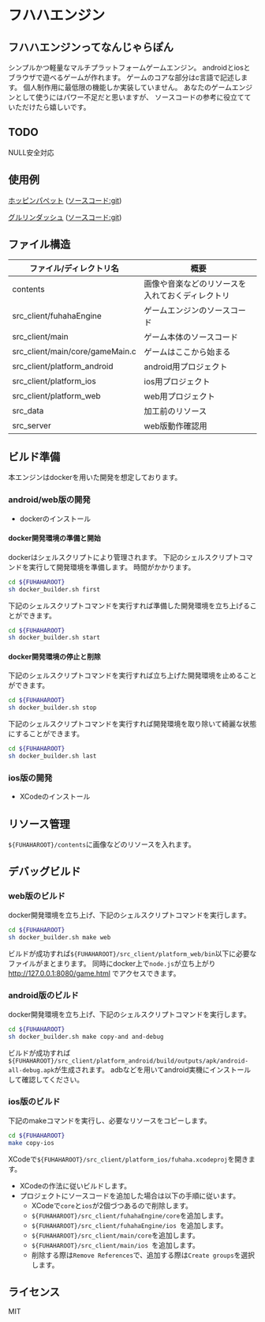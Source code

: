 フハハエンジン
======================

## フハハエンジンってなんじゃらぽん

シンプルかつ軽量なマルチプラットフォームゲームエンジン。
androidとiosとブラウザで遊べるゲームが作れます。
ゲームのコアな部分はc言語で記述します。
個人制作用に最低限の機能しか実装していません。
あなたのゲームエンジンとして使うにはパワー不足だと思いますが、
ソースコードの参考に役立てていただけたら嬉しいです。

## TODO

NULL安全対応

## 使用例

[ホッピンパペット](http://totetero.com/project/hoppingpuppet/index.html) ([ソースコード:git](https://github.com/totetero/hopping_puppet))

[グルリンダッシュ](http://gururin-dash.appspot.com) ([ソースコード:git](https://github.com/totetero/gururin2))

## ファイル構造

| ファイル/ディレクトリ名 | 概要 |
|---------------------------------|---|
| contents                        | 画像や音楽などのリソースを入れておくディレクトリ |
| src_client/fuhahaEngine         | ゲームエンジンのソースコード |
| src_client/main                 | ゲーム本体のソースコード |
| src_client/main/core/gameMain.c | ゲームはここから始まる |
| src_client/platform_android     | android用プロジェクト |
| src_client/platform_ios         | ios用プロジェクト |
| src_client/platform_web         | web用プロジェクト |
| src_data                        | 加工前のリソース |
| src_server                      | web版動作確認用 |


## ビルド準備

本エンジンはdockerを用いた開発を想定しております。

### android/web版の開発

* dockerのインストール

#### docker開発環境の準備と開始

dockerはシェルスクリプトにより管理されます。
下記のシェルスクリプトコマンドを実行して開発環境を準備します。
時間がかかります。

```bash
cd ${FUHAHAROOT}
sh docker_builder.sh first
```

下記のシェルスクリプトコマンドを実行すれば準備した開発環境を立ち上げることができます。

```bash
cd ${FUHAHAROOT}
sh docker_builder.sh start
```

#### docker開発環境の停止と削除

下記のシェルスクリプトコマンドを実行すれば立ち上げた開発環境を止めることができます。

```bash
cd ${FUHAHAROOT}
sh docker_builder.sh stop
```

下記のシェルスクリプトコマンドを実行すれば開発環境を取り除いて綺麗な状態にすることができます。

```bash
cd ${FUHAHAROOT}
sh docker_builder.sh last
```

### ios版の開発

* XCodeのインストール

## リソース管理

`${FUHAHAROOT}/contents`に画像などのリソースを入れます。

## デバッグビルド

### web版のビルド

docker開発環境を立ち上げ、下記のシェルスクリプトコマンドを実行します。

```bash
cd ${FUHAHAROOT}
sh docker_builder.sh make web
```

ビルドが成功すれば`${FUHAHAROOT}/src_client/platform_web/bin`以下に必要なファイルがまとまります。
同時にdocker上で`node.js`が立ち上がり http://127.0.0.1:8080/game.html でアクセスできます。

### android版のビルド

docker開発環境を立ち上げ、下記のシェルスクリプトコマンドを実行します。

```bash
cd ${FUHAHAROOT}
sh docker_builder.sh make copy-and and-debug
```

ビルドが成功すれば`${FUHAHAROOT}/src_client/platform_android/build/outputs/apk/android-all-debug.apk`が生成されます。
adbなどを用いてandroid実機にインストールして確認してください。

### ios版のビルド

下記のmakeコマンドを実行し、必要なリソースをコピーします。

```bash
cd ${FUHAHAROOT}
make copy-ios
```

XCodeで`${FUHAHAROOT}/src_client/platform_ios/fuhaha.xcodeproj`を開きます。

* XCodeの作法に従いビルドします。
* プロジェクトにソースコードを追加した場合は以下の手順に従います。
    * XCodeで`core`と`ios`が2個づつあるので削除します。
    * `${FUHAHAROOT}/src_client/fuhahaEngine/core`を追加します。
    * `${FUHAHAROOT}/src_client/fuhahaEngine/ios `を追加します。
    * `${FUHAHAROOT}/src_client/main/core`を追加します。
    * `${FUHAHAROOT}/src_client/main/ios `を追加します。
    * 削除する際は`Remove References`で、追加する際は`Create groups`を選択します。

## ライセンス

MIT
